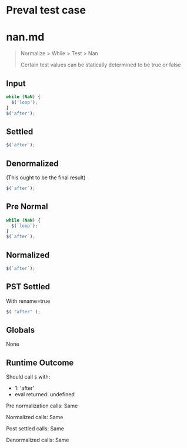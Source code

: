 # Preval test case

# nan.md

> Normalize > While > Test > Nan
>
> Certain test values can be statically determined to be true or false

## Input

`````js filename=intro
while (NaN) {
  $('loop');
}
$('after');
`````

## Settled


`````js filename=intro
$(`after`);
`````

## Denormalized
(This ought to be the final result)

`````js filename=intro
$(`after`);
`````

## Pre Normal


`````js filename=intro
while (NaN) {
  $(`loop`);
}
$(`after`);
`````

## Normalized


`````js filename=intro
$(`after`);
`````

## PST Settled
With rename=true

`````js filename=intro
$( "after" );
`````

## Globals

None

## Runtime Outcome

Should call `$` with:
 - 1: 'after'
 - eval returned: undefined

Pre normalization calls: Same

Normalized calls: Same

Post settled calls: Same

Denormalized calls: Same
